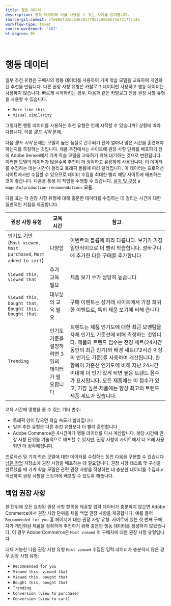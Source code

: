 ```yaml
---
title: 행동 데이터
description: 동작 데이터와 이를 사용할 수 있는 시기를 알아봅니다.
source-git-commit: 7fe89df32dc5363817f957180e5b75e7217fc14a
workflow-type: tm+mt
source-wordcount: '567'
ht-degree: 0%

---
```


# 행동 데이터

일부 추천 유형은 구매자의 행동 데이터를 사용하여 기계 학습 모델을 교육하여 개인화된 추천을 만듭니다. 다른 권장 사항 유형은 카탈로그 데이터만 사용하고 행동 데이터는 사용하지 않습니다. 빠르게 시작하려는 경우, 다음과 같은 카탈로그 전용 권장 사항 유형을 사용할 수 있습니다.

- `More like this`
- `Visual similarity`

그렇다면 행동 데이터를 사용하는 추천 유형은 언제 시작할 수 있습니까? 상황에 따라 다릅니다. 이를 _콜드 시작_ 문제.

다음 _콜드 시작_ 문제는 모델이 높은 품질로 간주되기 전에 얼마나 많은 시간을 훈련해야 하는지를 측정하는 것입니다. 제품 추천에서는 사이트에 권장 사항 단위를 배포하기 전에 Adobe Sensei에서 기계 학습 모델을 교육하기 위해 대기하는 것으로 변환됩니다. 이러한 모델의 데이터가 많을수록 추천이 더 정확하고 유용하게 사용됩니다. 이 데이터를 수집하는 데는 시간이 걸리고 트래픽 볼륨에 따라 달라집니다. 이 데이터는 프로덕션 사이트에서만 수집할 수 있으므로 데이터 수집을 최대한 빨리 해당 사이트에 배포하는 것이 좋습니다. 다음을 통해 이 작업을 수행할 수 있습니다. [설치 및 구성](install-configure.md) a `magento/production-recommendations` 모듈.

다음 표는 각 권장 사항 유형에 대해 충분한 데이터를 수집하는 데 걸리는 시간에 대한 일반적인 지침을 제공합니다.

| 권장 사항 유형 | 교육 시간 | 참고 |
|---|---|---|
| 인기도 기반(`Most viewed`, `Most purchased`, `Most added to cart`) | 다양함 | 이벤트의 볼륨에 따라 다릅니다. 보기가 가장 일반적이므로 더 빨리 학습합니다. 장바구니에 추가한 다음 구매를 추가합니다 |
| `Viewed this, viewed that` | 추가 교육 필요 | 제품 보기 수가 상당히 높습니다 |
| `Viewed this, bought that`, `Bought this, bought that` | 대부분의 교육 필요 | 구매 이벤트는 상거래 사이트에서 가장 희귀한 이벤트로, 특히 제품 보기에 비해 큽니다 |
| `Trending` | 인기도 기준을 설정하려면 3일의 데이터가 필요합니다 | 트렌드는 제품 인기도에 대한 최근 모멘텀을 자체 인기도 기준선에 비해 측정하는 것입니다. 제품의 트렌드 점수는 전경 세트(24시간 동안의 최근 인기)와 배경 세트(72시간 이상의 인기도 기준)를 사용하여 계산됩니다. 한 항목이 기준선 인기도에 비해 지난 24시간 이내에 더 인기 있게 되면 높은 트렌드 점수가 표시됩니다. 모든 제품에는 이 점수가 있고, 가장 높은 제품에는 항상 최고의 트렌드 제품 세트가 있습니다. |

교육 시간에 영향을 줄 수 있는 기타 변수:

- 트래픽 양이 많으면 학습 속도가 빨라집니다
- 일부 추천 유형은 다른 추천 유형보다 더 빨리 훈련합니다
- Adobe Commerce은 4시간마다 행동 데이터를 다시 계산합니다. 해당 시간에 권장 사항 단위를 기술적으로 배포할 수 있지만, 권장 사항이 사이트에서 더 오래 사용되면 더 정확해집니다.

프로덕션 및 기계 학습 모델에 대한 데이터를 수집하는 동안 다음을 구현할 수 있습니다 [남은 작업](implementation-workflow.md) 저장소에 권장 사항을 배포하는 데 필요합니다. 권장 사항 테스트 및 구성을 완료했을 때 기계 학습 모델은 관련 권장 사항을 작성하는 데 충분한 데이터를 수집하고 계산하여 권장 사항을 스토어에 배포할 수 있도록 해줍니다.

## 백업 권장 사항

한 단위에 모든 요청된 권장 사항 항목을 제공할 입력 데이터가 충분하지 않으면 Adobe Commerce에서 권장 사항 단위를 채울 백업 권장 사항을 제공합니다. 예를 들어 `Recommended for you` 홈 페이지에 대한 권장 사항 유형. 사이트에 있는 첫 번째 구매자가 개인화된 제품을 정확하게 추천하기 위해 충분한 행동 데이터를 생성하지 않았습니다. 이 경우 Adobe Commerce은 `Most viewed` 이 구매자에 대한 권장 사항 유형입니다.

대체 가능한 다음 권장 사항 유형 `Most viewed` 수집된 입력 데이터가 충분하지 않은 경우 권장 사항 유형:

- `Recommended for you`
- `Viewed this, viewed that`
- `Viewed this, bought that`
- `Bought this, bought that`
- `Trending`
- `Conversion (view to purchase)`
- `Conversion (view to cart)`
